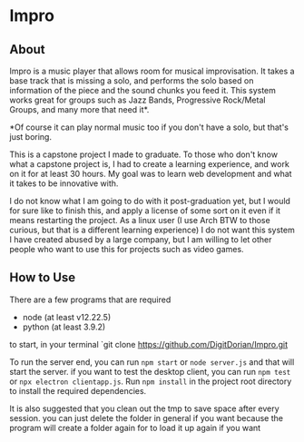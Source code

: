 # Impro

## About
Impro is a music player that allows room for musical improvisation. It takes a base track that is missing a solo, and performs the solo based on information of the piece and the sound chunks you feed it. This system works great for groups such as Jazz Bands, Progressive Rock/Metal Groups, and many more that need it*. 

*Of course it can play normal music too if you don't have a solo, but that's just boring.

This is a capstone project I made to graduate. To those who don't know what a capstone project is, I had to create a learning experience, and work on it for at least 30 hours. My goal was to learn web development and what it takes to be innovative with.

I do not know what I am going to do with it post-graduation yet, but I would for sure like to finish this, and apply a license of some sort on it even if it means restarting the project. As a linux user (I use Arch BTW to those curious, but that is a different learning experience) I do not want this system I have created abused by a large company, but I am willing to let other people who want to use this for projects such as video games.

## How to Use

There are a few programs that are required
 - node (at least v12.22.5)
 - python (at least 3.9.2)

to start, in your terminal `git clone https://github.com/DigitDorian/Impro.git

To run the server end, you can run `npm start` or `node server.js` and that will start the server. if you want to test the desktop client, you can run `npm test` or `npx electron clientapp.js`.
Run `npm install` in the project root directory to install the required dependencies.

It is also suggested that you clean out the tmp to save space after every session. you can just delete the folder in general if you want because the program will create a folder again for to load it up again if you want
